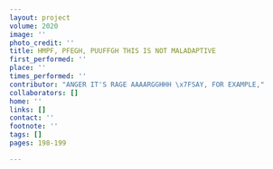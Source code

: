 ```yaml
---
layout: project
volume: 2020
image: ''
photo_credit: ''
title: HMPF, PFEGH, PUUFFGH THIS IS NOT MALADAPTIVE
first_performed: ''
place: ''
times_performed: ''
contributor: "ANGER IT'S RAGE AAAARGGHHH \x7FSAY, FOR EXAMPLE,"
collaborators: []
home: ''
links: []
contact: ''
footnote: ''
tags: []
pages: 198-199

---
```




